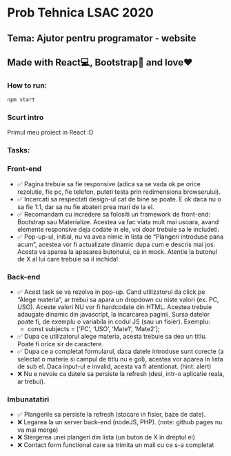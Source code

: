# Prob Tehnica LSAC 2020 

## Tema: Ajutor pentru programator - website 

## Made with React💻, Bootstrap🎨 and love❤

### How to run:

```bash
npm start
```

### Scurt intro 
Primul meu proiect in React :D


### Tasks: 

### Front-end

- ✅ Pagina trebuie sa fie responsive (adica sa se vada ok pe orice rezolutie, fie pc, fie telefon, puteti testa prin redimensiona browserului).
- ✅ Incercati sa respectati design-ul cat de bine se poate. E ok daca nu o sa fie 1:1, dar sa nu fie abateri prea mari de la el.
- ✅ Recomandam cu incredere sa folositi un framework de front-end: Bootstrap sau Materialize. Acestea va fac viata mult mai usoara, avand elemente responsive deja codate in ele, voi doar trebuie sa le includeti.
- ✅ Pop-up-ul, initial, nu va avea nimic in lista de “Plangeri introduse pana acum”, acestea vor fi actualizate dinamic dupa cum e descris mai jos.
Acesta va aparea la apasarea butonului, ca in mock. Atentie la butonul de X al lui care trebuie sa il inchida!

### Back-end 

- ✅ Acest task se va rezolva in pop-up. Cand utilizatorul da click pe “Alege materia”, ar trebui sa apara un dropdown cu niste valori (ex. PC, USO).
Aceste valori NU vor fi hardcodate din HTML. Acestea trebuie adaugate dinamic din javascript, la incarcarea paginii. Sursa datelor poate fi, de
exemplu o variabila in codul JS (sau un fisier). Exemplu:
    - const subjects = [‘PC’, ‘USO’, ‘Mate1’, ‘Mate2’];
- ✅ Dupa ce utilizatorul alege materia, acesta trebuie sa dea un titlu. Poate fi orice sir de caractere.
- ✅ Dupa ce a completat formularul, daca datele introduse sunt corecte (a selectat o materie si campul de titlu nu e gol), acestea vor aparea in
lista de sub el. Daca input-ul e invalid, acesta va fi atentionat. (hint: alert)
- ❌ Nu e nevoie ca datele sa persiste la refresh (desi, intr-o aplicatie reala, ar trebui).

### Imbunatatiri

- ✅ Plangerile sa persiste la refresh (stocare in fisier, baze de date).
- ❌  Legarea la un server back-end (nodeJS, PHP). (note: github pages nu va mai merge)
- ❌  Stergerea unei plangeri din lista (un buton de X in dreptul ei)
- ❌  Contact form functional care sa trimita un mail cu ce s-a completat
